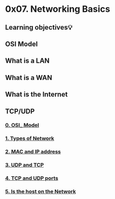 # 0x07. Networking Basics

## Learning objectives:bulb:


## **OSI Model**

## **What is a LAN**

## **What is a WAN**

## **What is the Internet**

## **TCP/UDP**

### [0. OSI_ Model](./0-OSI_model)

### [1. Types of Network](./1-types_of_network)

### [2. MAC and IP address](./2-MAC_and_IP_address)

### [3. UDP and TCP](./3-UDP_and_TCP)

### [4. TCP and UDP ports](./4-TCP_and_UDP_ports)

### [5. Is the host on the Network](./5-is_the_host_on_the_network)
